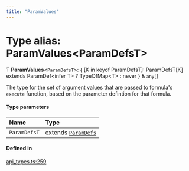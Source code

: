 ```yaml
---
title: "ParamValues"
---
```

# Type alias: ParamValues<ParamDefsT\>

Ƭ **ParamValues**<`ParamDefsT`\>: { [K in keyof ParamDefsT]: ParamDefsT[K] extends ParamDef<infer T\> ? TypeOfMap<T\> : never } & `any`[]

The type for the set of argument values that are passed to formula's `execute` function, based on
the parameter defintion for that formula.

#### Type parameters

| Name | Type |
| :------ | :------ |
| `ParamDefsT` | extends [`ParamDefs`](ParamDefs.md) |

#### Defined in

[api_types.ts:259](https://github.com/coda/packs-sdk/blob/main/api_types.ts#L259)
